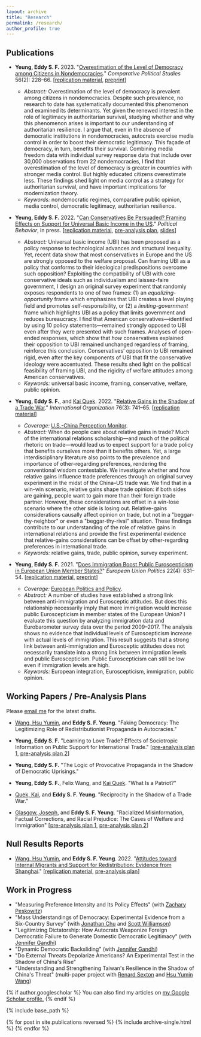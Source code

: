 ```yaml
---
layout: archive
title: "Research"
permalink: /research/
author_profile: true
---
```


## Publications      
  * **Yeung, Eddy S. F.** 2023. "[Overestimation of the Level of Democracy among Citizens in Nondemocracies](https://doi.org/10.1177/00104140221089647)." _Comparative Political Studies_ 56(2): 228–66. [[replication material](https://doi.org/10.7910/DVN/HUAADF), [preprint](https://osf.io/2fqmh)]
      * _Abstract:_ Overestimation of the level of democracy is prevalent among citizens in nondemocracies. Despite such prevalence, no research to date has systematically documented this phenomenon and examined its determinants. Yet given the renewed interest in the role of legitimacy in authoritarian survival, studying whether and why this phenomenon arises is important to our understanding of authoritarian resilience. I argue that, even in the absence of democratic institutions in nondemocracies, autocrats exercise media control in order to boost their democratic legitimacy. This façade of democracy, in turn, benefits their survival. Combining media freedom data with individual survey response data that include over 30,000 observations from 22 nondemocracies, I find that overestimation of the level of democracy is greater in countries with stronger media control. But highly educated citizens overestimate less. These findings shed light on media control as a strategy for authoritarian survival, and have important implications for modernization theory.
      * _Keywords:_ nondemocratic regimes, comparative public opinion, media control, democratic legitimacy, authoritarian resilience.
      
  * **Yeung, Eddy S. F.** 2022. "[Can Conservatives Be Persuaded? Framing Effects on Support for Universal Basic Income in the US](https://rdcu.be/cVUvX)." _Political Behavior_, in press. [[replication material](https://doi.org/10.7910/DVN/VCHMLD), [pre-analysis plan](https://osf.io/bcuqe), [slides](https://eddy-yeung.github.io/assets/Yeung_APPAM.pdf)]
      * _Abstract:_ Universal basic income (UBI) has been proposed as a policy response to technological advances and structural inequality. Yet, recent data show that most conservatives in Europe and the US are strongly opposed to the welfare proposal. Can framing UBI as a policy that conforms to their ideological predispositions overcome such opposition? Exploiting the compatibility of UBI with core conservative ideals such as individualism and laissez-faire government, I design an original survey experiment that randomly exposes respondents to one of two frames: (1) an _equalizing-opportunity_ frame which emphasizes that UBI creates a level playing ﬁeld and promotes self-responsibility, or (2) a _limiting-government_ frame which highlights UBI as a policy that limits government and reduces bureaucracy. I find that American conservatives—identified by using 10 policy statements—remained strongly opposed to UBI even after they were presented with such frames. Analyses of open-ended responses, which show that _how_ conservatives explained their opposition to UBI remained unchanged regardless of framing, reinforce this conclusion. Conservatives’ opposition to UBI remained rigid, even after the key components of UBI that ﬁt the conservative ideology were accentuated. These results shed light on the political feasibility of framing UBI, and the rigidity of welfare attitudes among American conservatives.
      * _Keywords:_ universal basic income, framing, conservative, welfare, public opinion.

      
  * **Yeung, Eddy S. F.**, and [Kai Quek](https://ppaweb.hku.hk/f/quek). 2022. "[Relative Gains in the Shadow of a Trade War](https://doi.org/10.1017/S0020818322000030)." _International Organization_ 76(3): 741–65. [[replication material](https://doi.org/10.7910/DVN/DEPUUO)]
      * _Coverage:_ [U.S.-China Perception Monitor](http://uscnpm.com/model_item.html?action=view&table=article&id=27753).
      * _Abstract:_ When do people care about relative gains in trade? Much of the international relations scholarship—and much of the political rhetoric on trade—would lead us to expect support for a trade policy that benefits ourselves more than it benefits others. Yet, a large interdisciplinary literature also points to the prevalence and importance of other-regarding preferences, rendering the conventional wisdom contestable. We investigate whether and how relative gains influence trade preferences through an original survey experiment in the midst of the China–US trade war. We find that in a win-win scenario, relative gains shape trade opinion: if both sides are gaining, people want to gain more than their foreign trade partner. However, these considerations are offset in a win-lose scenario where the other side is losing out. Relative-gains considerations causally affect opinion on trade, but not in a "beggar-thy-neighbor" or even a "beggar-thy-rival" situation. These findings contribute to our understanding of the role of relative gains in international relations and provide the first experimental evidence that relative-gains considerations can be offset by other-regarding preferences in international trade.
      * _Keywords:_ relative gains, trade, public opinion, survey experiment.
      
  * **Yeung, Eddy S. F.** 2021. "[Does Immigration Boost Public Euroscepticism in European Union Member States?](https://doi.org/10.1177/14651165211030428)" _European Union Politics_ 22(4): 631–54. [[replication material](https://github.com/Eddy-Yeung/euroscepticism-and-immigration), [preprint](https://osf.io/jb5pm)]
      * _Coverage:_ [European Politics and Policy](https://blogs.lse.ac.uk/europpblog/2021/08/02/there-is-no-evidence-that-immigration-boosts-euroscepticism-in-eu-member-states).
      * _Abstract:_ A number of studies have established a strong link between anti-immigration and Eurosceptic attitudes. But does this relationship necessarily imply that more immigration would increase public Euroscepticism in member states of the European Union? I evaluate this question by analyzing immigration data and Eurobarometer survey data over the period 2009–2017. The analysis shows no evidence that individual levels of Euroscepticism increase with actual levels of immigration. This result suggests that a strong link between anti-immigration and Eurosceptic attitudes does not necessarily translate into a strong link between immigration levels and public Euroscepticism. Public Euroscepticism can still be low even if immigration levels are high.
      * _Keywords:_ European integration, Euroscepticism, immigration, public opinion.

## Working Papers / Pre-Analysis Plans
Please [email me](mailto:shing.fung.yeung@emory.edu) for the latest drafts.

  
  * [Wang, Hsu Yumin](https://hsuyuminwang.com), and **Eddy S. F. Yeung**. "Faking Democracy: The Legitimizing Role of Redistributionist Propaganda in Autocracies."
  
  * **Yeung, Eddy S. F.** "Learning to Love Trade? Effects of Sociotropic Information on Public Support for International Trade." [[pre-analysis plan 1](https://osf.io/pm8nd), [pre-analysis plan 2](https://osf.io/rb64t)]
  
  * **Yeung, Eddy S. F.** "The Logic of Provocative Propaganda in the Shadow of Democratic Uprisings."
  
  * **Yeung, Eddy S. F.**, Felix Wang, and [Kai Quek](https://ppaweb.hku.hk/f/quek). "What Is a Patriot?"

  * [Quek, Kai](https://ppaweb.hku.hk/f/quek), and **Eddy S. F. Yeung**. "Reciprocity in the Shadow of a Trade War."
    
  * [Glasgow, Joseph](http://polisci.emory.edu/home/people/graduate-students.html), and **Eddy S. F. Yeung**. "Racialized Misinformation, Factual Corrections, and Racial Prejudice: The Cases of Welfare and Immigration" [[pre-analysis plan 1](https://osf.io/w59ek), [pre-analysis plan 2](https://osf.io/5w63f)]
      
## Null Results Reports
  * [Wang, Hsu Yumin](https://hsuyuminwang.com), and **Eddy S. F. Yeung**. 2022. "[Attitudes toward Internal Migrants and Support for Redistribution: Evidence from Shanghai](https://osf.io/eymhu)." [[replication material](https://github.com/Eddy-Yeung/mig-and-redist), [pre-analysis plan](https://osf.io/fg2d6)]

## Work in Progress
  * "Measuring Preference Intensity and Its Policy Effects" (with [Zachary Peskowitz](https://www.zacharypeskowitz.com))
  * "Mass Understandings of Democracy: Experimental Evidence from a Six-Country Survey" (with [Jonathan Chu](https://www.jonathanchu.org) and [Scott Williamson](https://www.scott-williamson.com))
  * "Legitimizing Dictatorship: How Autocrats Weaponize Foreign Democratic Failure to Generate Domestic Democratic Legitimacy" (with [Jennifer Gandhi](https://www.jennifergandhi.com))
  * "Dynamic Democratic Backsliding" (with [Jennifer Gandhi](https://www.jennifergandhi.com))
  * "Do External Threats Depolarize Americans? An Experimental Test in the Shadow of China's Rise"
  * "Understanding and Strengthening Taiwan's Resilience in the Shadow of China's Threat" (multi-paper project with [Renard Sexton](https://renardsexton.com) and [Hsu Yumin Wang](https://hsuyuminwang.com))

{% if author.googlescholar %}
  You can also find my articles on <u><a href="{{author.googlescholar}}">my Google Scholar profile</a>.</u>
{% endif %}

{% include base_path %}

{% for post in site.publications reversed %}
  {% include archive-single.html %}
{% endfor %}
